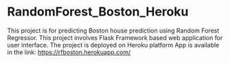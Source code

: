 # RandomForest_Boston_Heroku
This project is for predicting Boston house prediction using Random Forest Regressor. This project involves Flask Framework based web application for user interface.  The project is deployed on Heroku platform
App is available in the link:  https://rfboston.herokuapp.com/

